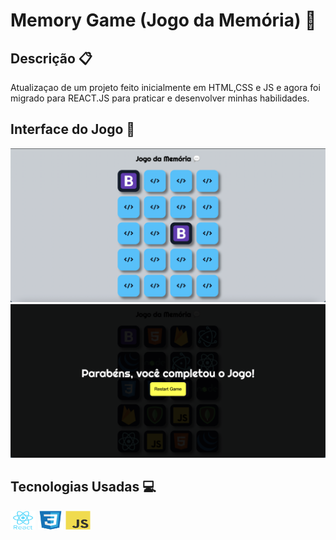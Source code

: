 # Memory Game (Jogo da Memória) 💬

## Descrição 📋

Atualizaçao de um projeto feito inicialmente em HTML,CSS e JS e agora foi migrado para REACT.JS para praticar e desenvolver minhas habilidades.

## Interface do Jogo 📑

<img alt = "GameBoard" src = "./public/assets/img/GameBoard.png">
<img alt = "GameOver" src = "./public/assets/img/GameOver.png">

## Tecnologias Usadas 💻

<div align = "lefth">
 <img align = "center" alt = "REACT" height = "30" width = "40" src = "https://raw.githubusercontent.com/devicons/devicon/master/icons/react/react-original-wordmark.svg">
 <img align = "center" alt = "CSS" height = "30" width = "40" src = "https://raw.githubusercontent.com/devicons/devicon/master/icons/css3/css3-original.svg">
 <img align = "center" alt = "JS" height = "30" width = "40" src = "https://raw.githubusercontent.com/devicons/devicon/master/icons/javascript/javascript-original.svg"> 
 </div>
